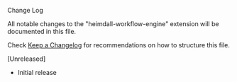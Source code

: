  Change Log

All notable changes to the "heimdall-workflow-engine" extension will be documented in this file.

Check [Keep a Changelog](http://keepachangelog.com/) for recommendations on how to structure this file.

 [Unreleased]

- Initial release